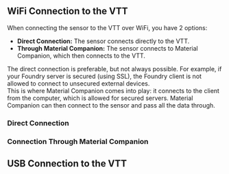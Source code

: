 ## WiFi Connection to the VTT
When connecting the sensor to the VTT over WiFi, you have 2 options:

* <b>Direct Connection:</b> The sensor connects directly to the VTT.
* <b>Through Material Companion:</b> The sensor connects to Material Companion, which then connects to the VTT.

The direct connection is preferable, but not always possible. For example, if your Foundry server is secured (using SSL), the Foundry client is not allowed to connect to unsecured external devices.<br>
This is where Material Companion comes into play: it connects to the client from the computer, which is allowed for secured servers. Material Companion can then connect to the sensor and pass all the data through.

### Direct Connection

### Connection Through Material Companion

## USB Connection to the VTT